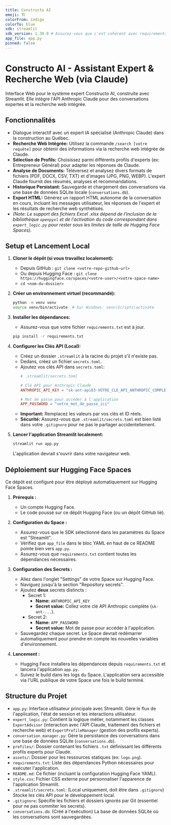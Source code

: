 ```yaml
---
title: Constructo AI
emoji: 🏗️
colorFrom: indigo
colorTo: blue
sdk: streamlit
sdk_version: 1.30.0 # Assurez-vous que c'est cohérent avec requirements.txt
app_file: app.py
pinned: false
---
```


# Constructo AI - Assistant Expert & Recherche Web (via Claude)

Interface Web pour le système expert Constructo AI, construite avec Streamlit. Elle intègre l'API Anthropic Claude pour des conversations expertes et la recherche web intégrée.

## Fonctionnalités

*   Dialogue interactif avec un expert IA spécialisé (Anthropic Claude) dans la construction au Québec.
*   **Recherche Web Intégrée:** Utilisez la commande `/search [votre requête]` pour obtenir des informations via la recherche web intégrée de Claude.
*   **Sélection de Profils:** Choisissez parmi différents profils d'experts (ex: Entrepreneur Général) pour adapter les réponses de Claude.
*   **Analyse de Documents:** Téléversez et analysez divers formats de fichiers (PDF, DOCX, CSV, TXT) et d'images (JPG, PNG, WEBP). L'expert Claude fournit des résumés, analyses et recommandations.
*   **Historique Persistant:** Sauvegarde et chargement des conversations via une base de données SQLite locale (`conversations.db`).
*   **Export HTML:** Générez un rapport HTML autonome de la conversation en cours, incluant les messages utilisateur, les réponses de l'expert et les résultats de recherche web synthétisés.
*   *(Note: Le support des fichiers Excel .xlsx dépend de l'inclusion de la bibliothèque `openpyxl` et de l'activation du code correspondant dans `expert_logic.py` pour rester sous les limites de taille de Hugging Face Spaces).*

## Setup et Lancement Local

1.  **Cloner le dépôt (si vous travaillez localement):**
    *   Depuis GitHub : `git clone <votre-repo-github-url>`
    *   Ou depuis Hugging Face : `git clone https://huggingface.co/spaces/<votre-user>/<votre-space-name>`
    *   `cd <nom-du-dossier>`

2.  **Créer un environnement virtuel (recommandé):**
    ```bash
    python -m venv venv
    source venv/bin/activate  # Sur Windows: venv\Scripts\activate
    ```

3.  **Installer les dépendances:**
    *   Assurez-vous que votre fichier `requirements.txt` est à jour.
    ```bash
    pip install -r requirements.txt
    ```

4.  **Configurer les Clés API (Local):**
    *   Créez un dossier `.streamlit` à la racine du projet s'il n'existe pas.
    *   Dedans, créez un fichier `secrets.toml`.
    *   Ajoutez vos clés API dans `secrets.toml`:
        ```toml
        # .streamlit/secrets.toml

        # Clé API pour Anthropic Claude
        ANTHROPIC_API_KEY = "sk-ant-api03-VOTRE_CLE_API_ANTHROPIC_COMPLETE_ICI"

        # Mot de passe pour accéder à l'application
        APP_PASSWORD = "votre_mot_de_passe_ici"
        ```
    *   **Important:** Remplacez les valeurs par vos clés et ID réels.
    *   **Sécurité:** Assurez-vous que `.streamlit/secrets.toml` est bien listé dans votre `.gitignore` pour ne pas le partager accidentellement.

5.  **Lancer l'application Streamlit localement:**
    ```bash
    streamlit run app.py
    ```
    L'application devrait s'ouvrir dans votre navigateur web.

## Déploiement sur Hugging Face Spaces

Ce dépôt est configuré pour être déployé automatiquement sur Hugging Face Spaces.

1.  **Prérequis :**
    *   Un compte Hugging Face.
    *   Le code poussé sur ce dépôt Hugging Face (ou un dépôt GitHub lié).

2.  **Configuration du Space :**
    *   Assurez-vous que le SDK sélectionné dans les paramètres du Space est "Streamlit".
    *   Vérifiez que `app_file` dans le bloc YAML en haut de ce README pointe bien vers `app.py`.
    *   Assurez-vous que `requirements.txt` contient toutes les dépendances nécessaires.

3.  **Configuration des Secrets :**
    *   Allez dans l'onglet "Settings" de votre Space sur Hugging Face.
    *   Naviguez jusqu'à la section "Repository secrets".
    *   Ajoutez **deux** secrets distincts :
        *   Secret 1:
            *   **Name:** `ANTHROPIC_API_KEY`
            *   **Secret value:** Collez votre clé API Anthropic complète (`sk-ant-...`).
        *   Secret 2:
            *   **Name:** `APP_PASSWORD`
            *   **Secret value:** Mot de passe pour accéder à l'application.
    *   Sauvegardez chaque secret. Le Space devrait redémarrer automatiquement pour prendre en compte les nouvelles variables d'environnement.

4.  **Lancement :**
    *   Hugging Face installera les dépendances depuis `requirements.txt` et lancera l'application `app.py`.
    *   Suivez le build dans les logs du Space. L'application sera accessible via l'URL publique de votre Space une fois le build terminé.

## Structure du Projet

*   `app.py`: Interface utilisateur principale avec Streamlit. Gère le flux de l'application, l'état de session et les interactions utilisateur.
*   `expert_logic.py`: Contient la logique métier, notamment les classes `ExpertAdvisor` (interaction avec l'API Claude, traitement des fichiers et recherche web) et `ExpertProfileManager` (gestion des profils experts).
*   `conversation_manager.py`: Gère la persistance des conversations dans une base de données SQLite (`conversations.db`).
*   `profiles/`: Dossier contenant les fichiers `.txt` définissant les différents profils experts pour Claude.
*   `assets/`: Dossier pour les ressources statiques (ex: `logo.png`).
*   `requirements.txt`: Liste des dépendances Python nécessaires pour exécuter l'application.
*   `README.md`: Ce fichier (incluant la configuration Hugging Face YAML).
*   `style.css`: Fichier CSS externe pour personnaliser l'apparence de l'application Streamlit.
*   `.streamlit/secrets.toml`: (Local uniquement, doit être dans `.gitignore`) Stocke les clés API pour le développement local.
*   `.gitignore`: Spécifie les fichiers et dossiers ignorés par Git (essentiel pour ne pas commiter les secrets).
*   `conversations.db`: (Créé à l'exécution) La base de données SQLite où les conversations sont sauvegardées.